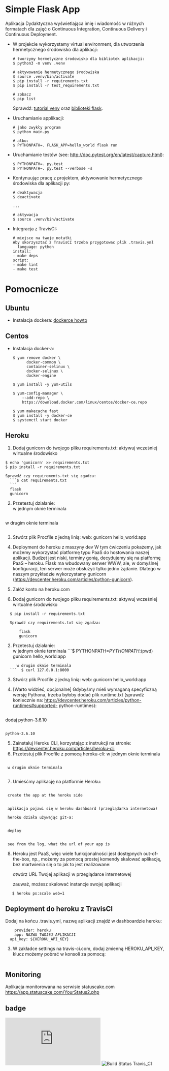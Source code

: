 # Simple Flask App

Aplikacja Dydaktyczna wyświetlająca imię i wiadomość w różnych formatach dla zajęć
o Continuous Integration, Continuous Delivery i Continuous Deployment.

- W projekcie wykorzystamy virtual environment, dla utworzenia hermetycznego środowisko dla aplikacji:

  ```
  # tworzymy hermetyczne środowisko dla bibliotek aplikacji:
  $ python3 -m venv .venv

  # aktywowanie hermetycznego środowiska
  $ source .venv/bin/activate
  $ pip install -r requirements.txt
  $ pip install -r test_requirements.txt

  # zobacz
  $ pip list
  ```

  Sprawdź: [tutorial venv](https://docs.python.org/3/tutorial/venv.html) oraz [biblioteki flask](http://flask.pocoo.org).

- Uruchamianie applikacji:

  ```
  # jako zwykły program
  $ python main.py

  # albo:
  $ PYTHONPATH=. FLASK_APP=hello_world flask run
  ```

- Uruchamianie testów (see: http://doc.pytest.org/en/latest/capture.html):

  ```
  $ PYTHONPATH=. py.test
  $ PYTHONPATH=. py.test --verbose -s
  ```

- Kontynuując pracę z projektem, aktywowanie hermetycznego środowiska dla aplikacji py:

  ```
  # deaktywacja
  $ deactivate
  ```

  ```
  ...

  # aktywacja
  $ source .venv/bin/activate
  ```

- Integracja z TravisCI:

  ```
  # miejsce na twoje notatki
  Aby skorzysztać z TravisCI trzeba przygotowac plik .travis.yml
    language: python
  install:
  - make deps
  script:
  - make lint
  - make test
  ```

# Pomocnicze

## Ubuntu

- Instalacja dockera: [dockerce howto](https://docs.docker.com/install/linux/docker-ce/ubuntu/)

## Centos

- Instalacja docker-a:

  ```
  $ yum remove docker \
        docker-common \
        container-selinux \
        docker-selinux \
        docker-engine

  $ yum install -y yum-utils

  $ yum-config-manager \
      --add-repo \
      https://download.docker.com/linux/centos/docker-ce.repo

  $ yum makecache fast
  $ yum install -y docker-ce
  $ systemctl start docker
  ```
## Heroku
1. Dodaj gunicorn do twojego pliku requirements.txt:
   aktywuj wcześniej wirtualne środowisko
  ```
  $ echo 'gunicorn' >> requirements.txt
  $ pip install -r requirements.txt
  ```
    Sprawdź czy requirements.txt się zgadza:
      ```$ cat requirements.txt
      ```
      flask
      gunicorn

2. Przetestuj działanie:  
   w jednym oknie terminala
  ```$ PYTHONPATH=$PYTHONPATH:$(pwd) gunicorn hello_world:app
```
  w drugim oknie terminala
  ```$ curl 127.0.0.1:8000
```
3. Stwórz plik Procfile z jedną linią:
  web: gunicorn hello_world:app


  2. Deployment do heroku z maszyny dev
  W tym ćwiczeniu pokażemy, jak możemy wykorzystać platformę typu PaaS do hostowania naszej
  aplikacji.  Budżet jest niski, terminy gonią, decydujemy się na platformę PaaS – heroku.
  Flask ma wbudowany serwer WWW, ale, w domyślnej konfiguracji, ten serwer może obsłużyć tylko
  jedno żądanie. Dlatego w naszym przykładzie wykorzystamy gunicorn
  (https://devcenter.heroku.com/articles/python-gunicorn).
  0. Załóż konto na heroku.com
  1. Dodaj gunicorn do twojego pliku requirements.txt:
     aktywuj wcześniej wirtualne środowisko
  ```  $ echo 'gunicorn' >> requirements.txt
    $ pip install -r requirements.txt
```
      Sprawdź czy requirements.txt się zgadza:
  ```      $ cat requirements.txt
        flask
        gunicorn
````
  2. Przetestuj działanie:  
     w jednym oknie terminala
    ```$ PYTHONPATH=$PYTHONPATH:$(pwd) gunicorn hello_world:app
```
     w drugim oknie terminala
  ```  $ curl 127.0.0.1:8000
```
  3. Stwórz plik Procfile z jedną linią:
    web: gunicorn hello_world:app


  4. [Warto widzieć, opcjonalne] Gdybyśmy mieli wymaganą specyficzną wersję Pythona, trzeba byłoby dodać
  plik runtime.txt (sprawdź koniecznie na: https://devcenter.heroku.com/articles/python-runtimes#supported-
  python-runtimes):

  ```$ touch runtime.txt
```
   dodaj python-3.6.10

  ```$ cat runtime.txt
```
    python-3.6.10

   5. Zainstaluj Heroku CLI, korzystając z instrukcji na stronie:  
  https://devcenter.heroku.com/articles/heroku-cli   
  6. Przetestuj plik Procfile z pomocą heroku-cli:
     w jednym oknie terminala   
  ```  $ heroku local
```
     w drugim oknie terminala
  ```  $ curl 127.0.0.1:5000
```
  7. Umieśćmy aplikację na platformie Heroku:

  ```  $ heroku login -i
```
     create the app at the heroku side
  ```  $ heroku create
```
     aplikacja pojawi się w heroku dashboard (przeglądarka internetowa)

     heroku działa używając git-a:
  ```  $ git remote -v
```
     deploy
```    $ git push heroku master
```
     see from the log, what the url of your app is


  8. Heroku jest PaaS, więc wiele funkcjonalności jest dostępnych out-of-the-box, np., możemy za
  pomocą prostej komendy skalować aplikację, bez martwienia się o to jak to jest realizowane:

     otwórz URL Twojej aplikacji w przeglądarce internetowej

     zauważ, możesz skalować instancje swojej aplikacji
  ```   $ heroku ps:scale web=0
     $ heroku ps:scale web=1
```
## Deployment do heroku z TravisCI

Dodaj na końcu .travis.yml, nazwę aplikacji znajdź w
dashboardzie heroku:
 ```deploy:
     provider: heroku
     app: NAZWA TWOJEJ APLIKACJI
   api_key: ${HEROKU_API_KEY}
```
3.  W zakładce settings na travis-ci.com, dodaj zmienną HEROKU_API_KEY,  klucz możemy pobrać w
konsoli za pomocą:

```$ heroku auth:token
```
## Monitoring
Aplikacja monitorowana na serwisie statuscake.com
https://app.statuscake.com/YourStatus2.php
## badge
![Monitor Status StatusCake](https://app.statuscake.com/button/index.php?Track=6012045&Days=1&Design=1)
![Build Status Travis_CI](https://travis-ci.com/kristesterWSB/se_hello_printer_app.svg?branch=master&status=passed)
